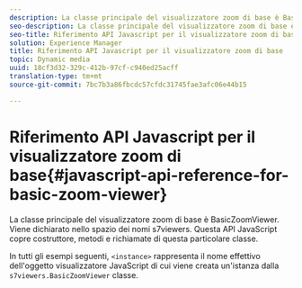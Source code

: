 ```yaml
---
description: La classe principale del visualizzatore zoom di base è BasicZoomViewer. Viene dichiarato nello spazio dei nomi s7viewers. Questa API JavaScript copre costruttore, metodi e richiamate di questa particolare classe.
seo-description: La classe principale del visualizzatore zoom di base è BasicZoomViewer. Viene dichiarato nello spazio dei nomi s7viewers. Questa API JavaScript copre costruttore, metodi e richiamate di questa particolare classe.
seo-title: Riferimento API Javascript per il visualizzatore zoom di base
solution: Experience Manager
title: Riferimento API Javascript per il visualizzatore zoom di base
topic: Dynamic media
uuid: 18cf3d32-329c-412b-97cf-c940ed25acff
translation-type: tm+mt
source-git-commit: 7bc7b3a86fbcdc57cfdc31745fae3afc06e44b15

---
```



# Riferimento API Javascript per il visualizzatore zoom di base{#javascript-api-reference-for-basic-zoom-viewer}

La classe principale del visualizzatore zoom di base è BasicZoomViewer. Viene dichiarato nello spazio dei nomi s7viewers. Questa API JavaScript copre costruttore, metodi e richiamate di questa particolare classe.

In tutti gli esempi seguenti, `<instance>` rappresenta il nome effettivo dell&#39;oggetto visualizzatore JavaScript di cui viene creata un&#39;istanza dalla `s7viewers.BasicZoomViewer` classe.
